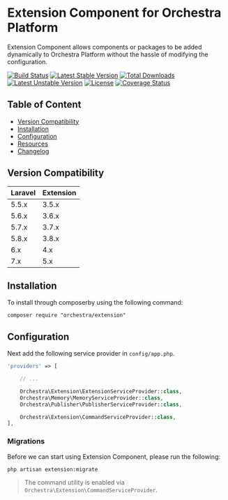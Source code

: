 Extension Component for Orchestra Platform
==============

Extension Component allows components or packages to be added dynamically to Orchestra Platform without the hassle of modifying the configuration.

[![Build Status](https://travis-ci.org/orchestral/extension.svg?branch=master)](https://travis-ci.org/orchestral/extension)
[![Latest Stable Version](https://poser.pugx.org/orchestra/extension/version)](https://packagist.org/packages/orchestra/extension)
[![Total Downloads](https://poser.pugx.org/orchestra/extension/downloads)](https://packagist.org/packages/orchestra/extension)
[![Latest Unstable Version](https://poser.pugx.org/orchestra/extension/v/unstable)](//packagist.org/packages/orchestra/extension)
[![License](https://poser.pugx.org/orchestra/extension/license)](https://packagist.org/packages/orchestra/extension)
[![Coverage Status](https://coveralls.io/repos/github/orchestral/extension/badge.svg?branch=master)](https://coveralls.io/github/orchestral/extension?branch=master)

## Table of Content

* [Version Compatibility](#version-compatibility)
* [Installation](#installation)
* [Configuration](#configuration)
* [Resources](#resources)
* [Changelog](https://github.com/orchestral/extension/releases)

## Version Compatibility

Laravel    | Extension
:----------|:----------
 5.5.x     | 3.5.x
 5.6.x     | 3.6.x
 5.7.x     | 3.7.x
 5.8.x     | 3.8.x
 6.x       | 4.x
 7.x       | 5.x
 
## Installation

To install through composerby using the following command:

    composer require "orchestra/extension"

## Configuration

Next add the following service provider in `config/app.php`.

```php
'providers' => [

    // ...

    Orchestra\Extension\ExtensionServiceProvider::class,
    Orchestra\Memory\MemoryServiceProvider::class,
    Orchestra\Publisher\PublisherServiceProvider::class,

    Orchestra\Extension\CommandServiceProvider::class,
],
```

### Migrations

Before we can start using Extension Component, please run the following:

    php artisan extension:migrate

> The command utility is enabled via `Orchestra\Extension\CommandServiceProvider`.

